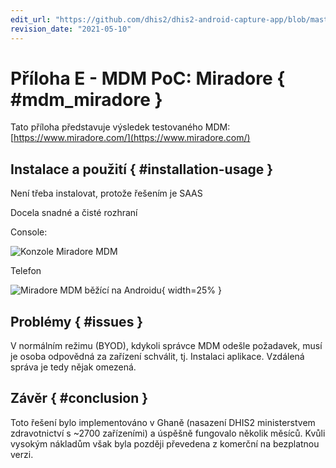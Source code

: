 ```yaml
---
edit_url: "https://github.com/dhis2/dhis2-android-capture-app/blob/master/docs/src/commonmark/en/content/mdm/A-e-miradore.md"
revision_date: "2021-05-10"
---
```


# Příloha E - MDM PoC: Miradore { #mdm_miradore }

Tato příloha představuje výsledek testovaného MDM: [https://www.miradore.com/](https://www.miradore.com/)

## Instalace a použití { #installation-usage }

Není třeba instalovat, protože řešením je SAAS

Docela snadné a čisté rozhraní

Console:

![Konzole Miradore MDM](resources/images/mdm-image3.png)

Telefon

![Miradore MDM běžící na Androidu](resources/images/mdm-image1.png){ width=25% }

## Problémy { #issues }

V normálním režimu (BYOD), kdykoli správce MDM odešle požadavek, musí je osoba odpovědná za zařízení schválit, tj. Instalaci aplikace. Vzdálená správa je tedy nějak omezená.

## Závěr { #conclusion }

Toto řešení bylo implementováno v Ghaně (nasazení DHIS2 ministerstvem zdravotnictví s ~2700 zařízeními) a úspěšně fungovalo několik měsíců. Kvůli vysokým nákladům však byla později převedena z komerční na bezplatnou verzi.
